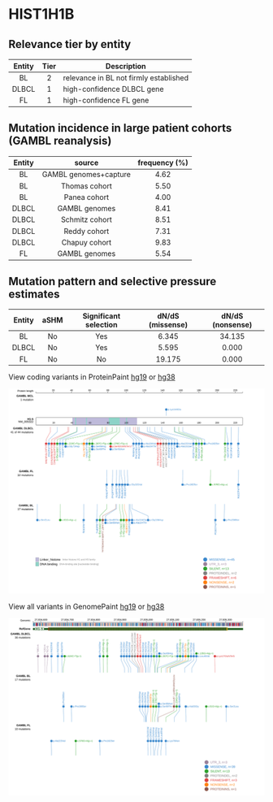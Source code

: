 # HIST1H1B

## Relevance tier by entity

|Entity|Tier|Description                           |
|:------:|:----:|--------------------------------------|
|BL    |2   |relevance in BL not firmly established|
|DLBCL |1   |high-confidence DLBCL gene            |
|FL    |1   |high-confidence FL gene               |

## Mutation incidence in large patient cohorts (GAMBL reanalysis)

|Entity|source               |frequency (%)|
|:------:|:---------------------:|:-------------:|
|BL    |GAMBL genomes+capture|4.62         |
|BL    |Thomas cohort        |5.50         |
|BL    |Panea cohort         |4.00         |
|DLBCL |GAMBL genomes        |8.41         |
|DLBCL |Schmitz cohort       |8.51         |
|DLBCL |Reddy cohort         |7.31         |
|DLBCL |Chapuy cohort        |9.83         |
|FL    |GAMBL genomes        |5.54         |

## Mutation pattern and selective pressure estimates

|Entity|aSHM|Significant selection|dN/dS (missense)|dN/dS (nonsense)|
|:------:|:----:|:---------------------:|:----------------:|:----------------:|
|BL    |No  |Yes                  | 6.345          |34.135          |
|DLBCL |No  |Yes                  | 5.595          | 0.000          |
|FL    |No  |No                   |19.175          | 0.000          |



View coding variants in ProteinPaint [hg19](https://www.bcgsc.ca/downloads/morinlab/GAMBL/test/genes/HIST1H1B_protein.html)  or [hg38](https://www.bcgsc.ca/downloads/morinlab/GAMBL/test/genes/HIST1H1B_protein_hg38.html)

![image](images/proteinpaint/HIST1H1B_NM_005322.svg)

View all variants in GenomePaint [hg19](https://www.bcgsc.ca/downloads/morinlab/GAMBL/test/genes/HIST1H1B.html)  or [hg38](https://www.bcgsc.ca/downloads/morinlab/GAMBL/test/genes/HIST1H1B_hg38.html)

![image](images/proteinpaint/HIST1H1B.svg)
